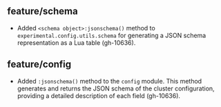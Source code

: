 ## feature/schema

 * Added `<schema object>:jsonschema()` method to
   `experimental.config.utils.schema` for generating a JSON schema
   representation as a Lua table (gh-10636).

## feature/config

* Added `:jsonschema()` method to the `config` module. This method generates
  and returns the JSON schema of the cluster configuration, providing a detailed
  description of each field (gh-10636).
